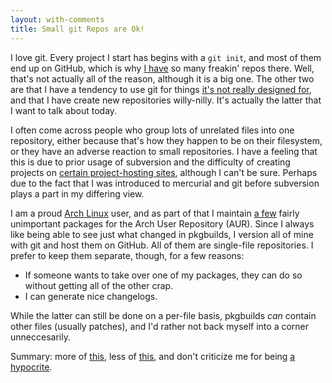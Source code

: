 ```yaml
---
layout: with-comments
title: Small git Repos are Ok!
---
```


I love git. Every project I start has begins with a `git init`, and most of them
end up on GitHub, which is why [I have] so many freakin' repos there. Well,
that's not actually all of the reason, although it is a big one. The other two
are that I have a tendency to use git for things [it's not really designed
for][wallpapers], and that I have create new repositories willy-nilly. It's
actually the latter that I want to talk about today.

I often come across people who group lots of unrelated files into one
repository, either because that's how they happen to be on their filesystem, or
they have an adverse reaction to small repositories. I have a feeling that this
is due to prior usage of subversion and the difficulty of creating projects on
[certain project-hosting sites], although I can't be sure. Perhaps due to the
fact that I was introduced to mercurial and git before subversion plays a part
in my differing view.

I am a proud [Arch Linux] user, and as part of that I maintain [a few] fairly
unimportant packages for the Arch User Repository (AUR). Since I always like
being able to see just what changed in pkgbuilds, I version all of mine with git
and host them on GitHub. All of them are single-file repositories. I prefer to
keep them separate, though, for a few reasons:

* If someone wants to take over one of my packages, they can do so without
  getting all of the other crap.
* I can generate nice changelogs.

While the latter can still be done on a per-file basis, pkgbuilds *can* contain
other files (usually patches), and I'd rather not back myself into a corner
unneccesarily.

Summary: more of [this][perl-net-smtp-tls], less of [this][tools], and don't
criticize me for being [a hypocrite][config].


[I have]: http://github.com/xiongchiamiov
[wallpapers]: http://xiongchiamiov/wallpapers
[certain project-hosting sites]: http://sourceforge.net/
[Arch Linux]: http://archlinux.org
[a few]: http://aur.archlinux.org/packages.php?K=xiong.chiamiov&SeB=m
[perl-net-smtp-tls]: http://github.com/xiongchiamiov/AUR--perl-net-smtp-tls
[tools]: http://github.com/taoufix/tools
[config]: http://github.com/xiongchiamiov/config
